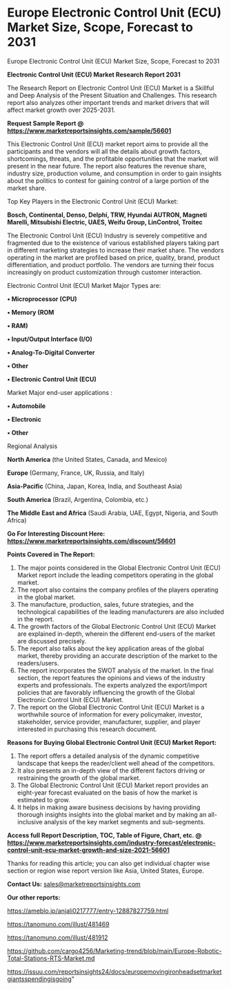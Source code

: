 # Europe Electronic Control Unit (ECU) Market Size, Scope, Forecast to 2031
Europe Electronic Control Unit (ECU) Market Size, Scope, Forecast to 2031

<strong>Electronic Control Unit (ECU) Market Research Report 2031</strong>

The Research Report on Electronic Control Unit (ECU) Market is a Skillful and Deep Analysis of the Present Situation and Challenges. This research report also analyzes other important trends and market drivers that will affect market growth over 2025-2031.

<strong>Request Sample Report @ <a href=https://www.marketreportsinsights.com/sample/56601>https://www.marketreportsinsights.com/sample/56601</a></strong>

This Electronic Control Unit (ECU) market report aims to provide all the participants and the vendors will all the details about growth factors, shortcomings, threats, and the profitable opportunities that the market will present in the near future. The report also features the revenue share, industry size, production volume, and consumption in order to gain insights about the politics to contest for gaining control of a large portion of the market share.

Top Key Players in the Electronic Control Unit (ECU) Market:

<strong>Bosch, Continental, Denso, Delphi, TRW, Hyundai AUTRON, Magneti Marelli, Mitsubishi Electric, UAES, Weifu Group, LinControl, Troitec</strong>

The Electronic Control Unit (ECU) Industry is severely competitive and fragmented due to the existence of various established players taking part in different marketing strategies to increase their market share. The vendors operating in the market are profiled based on price, quality, brand, product differentiation, and product portfolio. The vendors are turning their focus increasingly on product customization through customer interaction.

Electronic Control Unit (ECU) Market Major Types are:

<strong>• Microprocessor (CPU)

• Memory (ROM

• RAM)

• Input/Output Interface (I/O)

• Analog-To-Digital Converter

• Other

• Electronic Control Unit (ECU)</strong>

Market Major end-user applications :

<strong>• Automobile

• Electronic

• Other</strong>

Regional Analysis

</u><strong><b>North America</b></strong> (the United States, Canada, and Mexico)

<strong><b>Europe </b></strong>(Germany, France, UK, Russia, and Italy)

<strong><b>Asia-Pacific</b></strong> (China, Japan, Korea, India, and Southeast Asia)

<strong><b>South America</b></strong> (Brazil, Argentina, Colombia, etc.)

<strong><b>The Middle East and Africa</b></strong> (Saudi Arabia, UAE, Egypt, Nigeria, and South Africa)

<strong>Go For Interesting Discount Here: <a href=https://www.marketreportsinsights.com/discount/56601>https://www.marketreportsinsights.com/discount/56601</a></strong>

<strong>Points Covered in The Report:</strong>
<ol>
  <li>The major points considered in the Global Electronic Control Unit (ECU) Market report include the leading competitors operating in the global market.</li>
  <li>The report also contains the company profiles of the players operating in the global market.</li>
  <li>The manufacture, production, sales, future strategies, and the technological capabilities of the leading manufacturers are also included in the report.</li>
  <li>The growth factors of the Global Electronic Control Unit (ECU) Market are explained in-depth, wherein the different end-users of the market are discussed precisely.</li>
  <li>The report also talks about the key application areas of the global market, thereby providing an accurate description of the market to the readers/users.</li>
  <li>The report incorporates the SWOT analysis of the market. In the final section, the report features the opinions and views of the industry experts and professionals. The experts analyzed the export/import policies that are favorably influencing the growth of the Global Electronic Control Unit (ECU) Market.</li>
  <li>The report on the Global Electronic Control Unit (ECU) Market is a worthwhile source of information for every policymaker, investor, stakeholder, service provider, manufacturer, supplier, and player interested in purchasing this research document.</li>
</ol>
<strong>Reasons for Buying Global Electronic Control Unit (ECU) Market Report:</strong>

<ol>
  <li>The report offers a detailed analysis of the dynamic competitive landscape that keeps the reader/client well ahead of the competitors.</li>
  <li>It also presents an in-depth view of the different factors driving or restraining the growth of the global market.</li>
  <li>The Global Electronic Control Unit (ECU) Market report provides an eight-year forecast evaluated on the basis of how the market is estimated to grow.</li>
  <li>It helps in making aware business decisions by having providing thorough insights insights into the global market and by making an all-inclusive analysis of the key market segments and sub-segments.</li>
</ol>
<strong>Access full Report Description, TOC, Table of Figure, Chart, etc. @ <a href=https://www.marketreportsinsights.com/industry-forecast/electronic-control-unit-ecu-market-growth-and-size-2021-56601>https://www.marketreportsinsights.com/industry-forecast/electronic-control-unit-ecu-market-growth-and-size-2021-56601</a></strong>


Thanks for reading this article; you can also get individual chapter wise section or region wise report version like Asia, United States, Europe.

<strong>Contact Us:</strong>
sales@marketreportsinsights.com

<strong>Our other reports:</strong>

<a href=https://ameblo.jp/anjali0217777/entry-12887827759.html>https://ameblo.jp/anjali0217777/entry-12887827759.html</a>

<a href=https://tanomuno.com/illust/481469>https://tanomuno.com/illust/481469</a>

<a href=https://tanomuno.com/illust/481912>https://tanomuno.com/illust/481912</a>

<a href=https://github.com/cargo4256/Marketing-trend/blob/main/Europe-Robotic-Total-Stations-RTS-Market.md>https://github.com/cargo4256/Marketing-trend/blob/main/Europe-Robotic-Total-Stations-RTS-Market.md</a>

<a href=https://issuu.com/reportsinsights24/docs/europemovingironheadsetmarketgiantsspendingisgoing>https://issuu.com/reportsinsights24/docs/europemovingironheadsetmarketgiantsspendingisgoing</a>"
